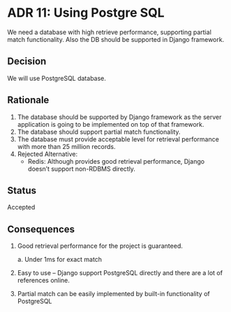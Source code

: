  # ADR 11: Using Postgre SQL
We need a database with high retrieve performance, supporting partial match 
functionality. Also the DB should be supported in Django framework.

## Decision 
We will use PostgreSQL database.

## Rationale 
1. The database should be supported by Django framework as the server 
application is going to be implemented on top of that framework.
2. The database should support partial match functionality.
3. The database must provide acceptable level for retrieval performance with 
more than 25 million records. 
4. Rejected Alternative:
   - Redis: Although provides good retrieval performance, Django doesn’t 
support non-RDBMS directly.

## Status
Accepted

## Consequences
1. Good retrieval performance for the project is guaranteed.

      a. Under 1ms for exact match
  
2. Easy to use – Django support PostgreSQL directly and there are a lot of 
references online.
3. Partial match can be easily implemented by built-in functionality of 
PostgreSQL
